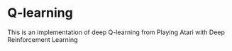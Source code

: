 # Q-learning
This is an implementation of deep Q-learning from Playing Atari with Deep Reinforcement Learning
